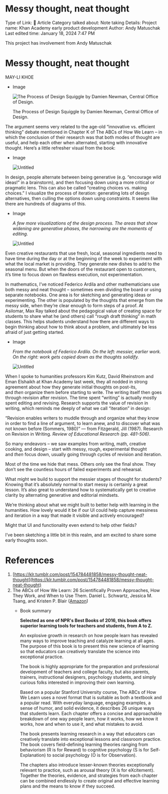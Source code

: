# Messy thought, neat thought

Type of Link: 📝 Article
Category talked about: Note taking
Details: Project name: Khan Academy early product development
Author: Andy Matuschak
Last edited time: January 18, 2024 7:47 PM

This project has involvement from Andy Matuschak

# Messy thought, neat thought

MAY-LI KHOE

- Image
    
    ![The Process of Design Squiggle by Damien Newman, Central Office of Design.](Andy-%20Messy%20thought%20Neat%20thought%201.png)
    
    The Process of Design Squiggle by Damien Newman, Central Office of Design.
    

The argument seems very related to the age-old “innovative vs. efficient thinking” debate mentioned in Chapter K of The ABCs of How We Learn – in which the conclusion of their research was that both modes of thought are useful, and help each other when alternated, starting with innovative thought. Here’s a little refresher visual from the book:

- Image
    
    ![Untitled](Andy-%20Messy%20thought%20Neat%20thought%202.png)
    

In design, people alternate between being generative (e.g. “encourage wild ideas!” in a brainstorm), and then focusing down using a more critical or pragmatic lens. This can also be called “creating choices vs. making choices.” I visualize the process of iteration: generating lots of design alternatives, then culling the options down using constraints. It seems like there are hundreds of diagrams of this.

- Image
    
    *A few more visualizations of the design process. The areas that show widening are generative phases, the narrowing are the moments of editing.*
    
    ![Untitled](Andy-%20Messy%20thought%20Neat%20thought%203.png)
    

Even creative restaurants that use fresh, local, seasonal ingredients need to have time during the day or at the beginning of the week to experiment with what the local market is providing. They generate new dishes to add to the seasonal menu. But when the doors of the restaurant open to customers, it’s time to focus down on flawless execution, not experimentation.

In mathematics, I’ve noticed Federico Ardila and other mathematicians use both messy and neat thought – sometimes even dividing the board or using separate notebooks. One area is for sketching and generating ideas or experimenting. The other is populated by the thoughts that emerge from the messy side, when they’re clear enough to form steps of a proof. At Asilomar, Max Ray talked about the pedagogical value of creating space for students to share what he (and others) call “rough draft thinking” in math classes. This helps students understand how there are different ways to begin thinking about how to think about a problem, and ultimately be less afraid of just getting started.

- Image
    
    *From the notebook of Federico Ardila. On the left: messier, earlier work. On the right: work gets copied down as the thoughts solidify.*
    
    ![Untitled](Andy-%20Messy%20thought%20Neat%20thought%204.png)
    

When I spoke to humanities professors Kim Kutz, David Rheinstrom and Eman Elshaikh at Khan Academy last week, they all nodded in strong agreement about how they generate initial thoughts on post-its, and *then* organize them before starting to write. The writing itself then goes through revision after revision. The time spent “writing” is actually mostly spent editing and revising. Research supports the value of revision in writing, which reminds me deeply of what we call “iteration” in design:

“Revision enables writers to muddle through and organize what they know in order to find a line of argument, to learn anew, and to discover what was not known before (Sommers, 1980)” — from Fitzgerald, Jill (1987). Research on Revision in Writing. *Review of Educational Research (pp. 481-506)*.

So many endeavors – we saw examples from writing, math, creative cooking, and design – start with messy, rough, experimental thought and *then* focus down, usually going through cycles of revision and iteration.

Most of the time we hide that mess. Others only see the final show. They don’t see the countless hours of failed experiments and rehearsal. 

What might we build to support the messier stages of thought for students? Knowing that it’s absolutely normal to start messy is certainly a great lesson. It’s also great to understand how to systematically get to creative clarity by alternating generative and editorial mindsets.

We’re thinking about what we might built to better help with learning in the humanities. How lovely would it be if our UI could help capture messiness and iteration in a way that made it visible and actively encouraged?

Might that UI and functionality even extend to help other fields?

I’ve been sketching a little bit in this realm, and am excited to share some early thoughts soon.

# References

1. [https://klr.tumblr.com/post/154784481858/messy-thought-neat-thought](https://klr.tumblr.com/post/154784481858/messy-thought-neat-thought)
2. The ABCs of How We Learn: 26 Scientifically Proven Approaches, How They Work, and When to Use Them. Daniel L. Schwartz, Jessica M. Tsang, and Kristen P. Blair ([Amazon](https://amzn.eu/d/b2BNrmr))
    - Book summary
        
        **Selected as one of NPR's Best Books of 2016, this book offers superior learning tools for teachers and students, from A to Z.**
        
        An explosive growth in research on how people learn has revealed many ways to improve teaching and catalyze learning at all ages. The purpose of this book is to present this new science of learning so that educators can creatively translate the science into exceptional practice. 
        
        The book is highly appropriate for the preparation and professional development of teachers and college faculty, but also parents, trainers, instructional designers, psychology students, and simply curious folks interested in improving their own learning. 
        
        Based on a popular Stanford University course, The ABCs of How We Learn uses a novel format that is suitable as both a textbook and a popular read. With everyday language, engaging examples, a sense of humor, and solid evidence, it describes 26 unique ways that students learn. Each chapter offers a concise and approachable breakdown of one way people learn, how it works, how we know it works, how and when to use it, and what mistakes to avoid. 
        
        The book presents learning research in a way that educators can creatively translate into exceptional lessons and classroom practice. The book covers field-defining learning theories ranging from behaviorism (R is for Reward) to cognitive psychology (S is for Self-Explanation) to social psychology (O is for Observation). 
        
        The chapters also introduce lesser-known theories exceptionally relevant to practice, such as arousal theory (X is for eXcitement). Together the theories, evidence, and strategies from each chapter can be combined endlessly to create original and effective learning plans and the means to know if they succeed.
